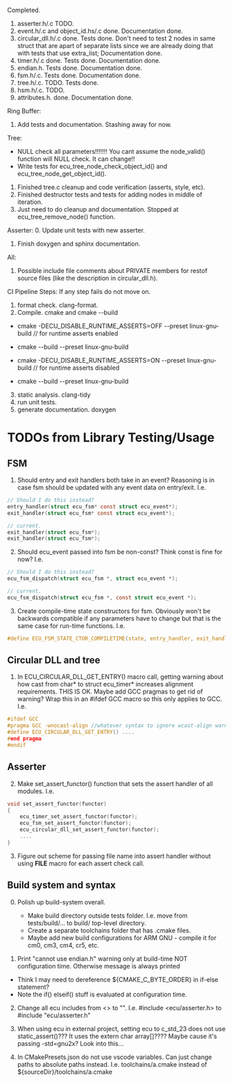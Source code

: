 Completed.
1. asserter.h/.c TODO.
2. event.h/.c and object_id.hs/.c done. Documentation done.
3. circular_dll.h/.c done. Tests done. Don't need to test 2 nodes in same struct that are apart of separate lists
since we are already doing that with tests that use extra_list; Documentation done.
4. timer.h/.c done. Tests done. Documentation done.
5. endian.h. Tests done. Documentation done.
6. fsm.h/.c. Tests done. Documentation done.
7. tree.h/.c. TODO. Tests done.
8. hsm.h/.c. TODO.
9. attributes.h. done. Documentation done.

Ring Buffer:
1. Add tests and documentation. Stashing away for now.

Tree:
- NULL check all parameters!!!!!!! You cant assume the node_valid() function will NULL check. It can change!!
- Write tests for ecu_tree_node_check_object_id() and ecu_tree_node_get_object_id().
1. Finished tree.c cleanup and code verification (asserts, style, etc).
2. Finished destructor tests and tests for adding nodes in middle of iteration. 
3. Just need to do cleanup and documentation. Stopped at ecu_tree_remove_node() function.

Asserter:
0. Update unit tests with new asserter.
1. Finish doxygen and sphinx documentation.

All:
1. Possible include file comments about PRIVATE members for restof source files (like the description in circular_dll.h).

CI Pipeline Steps:
If any step fails do not move on.
1. format check. clang-format.
2. Compile. cmake and cmake --build
- cmake -DECU_DISABLE_RUNTIME_ASSERTS=OFF --preset linux-gnu-build // for runtime asserts enabled
- cmake --build --preset linux-gnu-build

- cmake -DECU_DISABLE_RUNTIME_ASSERTS=ON --preset linux-gnu-build // for runtime asserts disabled
- cmake --build --preset linux-gnu-build

3. static analysis. clang-tidy
4. run unit tests.
5. generate documentation. doxygen







# TODOs from Library Testing/Usage
## FSM
1. Should entry and exit handlers both take in an event? Reasoning is in
case fsm should be updated with any event data on entry/exit.
I.e. 
```C
// Should I do this instead?
entry_handler(struct ecu_fsm* const struct ecu_event*);
exit_handler(struct ecu_fsm* const struct ecu_event*);

// current.
exit_handler(struct ecu_fsm*);
exit_handler(struct ecu_fsm*);
```

2. Should ecu_event passed into fsm be non-const? Think const is fine for now?
I.e.
```C
// Should I do this instead?
ecu_fsm_dispatch(struct ecu_fsm *, struct ecu_event *);

// current.
ecu_fsm_dispatch(struct ecu_fsm *, const struct ecu_event *);
```

3. Create compile-time state constructors for fsm. Obviously won't be backwards compatible
if any parameters have to change but that is the same case for run-time functions. I.e.
```C
#define ECU_FSM_STATE_CTOR_COMPILETIME(state, entry_handler, exit_handler, state_handler) ....
```

## Circular DLL and tree
1. In ECU_CIRCULAR_DLL_GET_ENTRY() macro call, getting warning about how cast from char*
to struct ecu_timer* increases alignment requirements. THIS IS OK.
Maybe add GCC pragmas to get rid of warning? Wrap this in an #ifdef GCC macro
so this only applies to GCC. I.e.
```C
#ifdef GCC
#pragma GCC -wnocast-align //whatever syntax to ignore wcast-align warnings
#define ECU_CIRCULAR_DLL_GET_ENTRY() ....
#end pragma
#endif
```


## Asserter
2. Make set_assert_functor() function that sets the assert handler of all modules. I.e.
```C
void set_assert_functor(functor)
{
    ecu_timer_set_assert_functor(functor);
    ecu_fsm_set_assert_functor(functor);
    ecu_circular_dll_set_assert_functor(functor);
    ....
}
```

3. Figure out scheme for passing file name into assert handler without using __FILE__ macro for each assert check call.


## Build system and syntax
0. Polish up build-system overall.
    - Make build directory outside tests folder. I.e. move from tests/build/... to build/ top-level directory.
    - Create a separate toolchains folder that has .cmake files.
    - Maybe add new build configurations for ARM GNU - compile it for cm0, cm3, cm4, cr5, etc.

1. Print "cannot use endian.h" warning only at build-time NOT configuration time.
Otherwise message is always printed
- Think I may need to dereference ${CMAKE_C_BYTE_ORDER} in if-else statement?
- Note the if() elseif() stuff is evaluated at configuration time.

2. Change all ecu includes from <> to "".
I.e. #include <ecu/asserter.h> to #include "ecu/asserter.h"

3. When using ecu in external project, setting ecu to c_std_23 does not use static_assert()??? 
It uses the extern char array[]???? Maybe cause it's passing -std=gnu2x? Look into this...

4. In CMakePresets.json do not use vscode variables. Can just change paths to
absolute paths instead. I.e. toolchains/a.cmake instead of ${sourceDir}/toolchains/a.cmake
